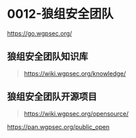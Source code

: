 # 0012-狼组安全团队



https://go.wgpsec.org/



## 狼组安全团队知识库

>  https://wiki.wgpsec.org/knowledge/



## 狼组安全团队开源项目

>  https://wiki.wgpsec.org/opensource/





https://pan.wgpsec.org/public_open